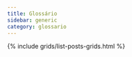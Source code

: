 ```yaml
---
title: Glossário
sidebar: generic
category: glossario
---
```



{% include grids/list-posts-grids.html %}